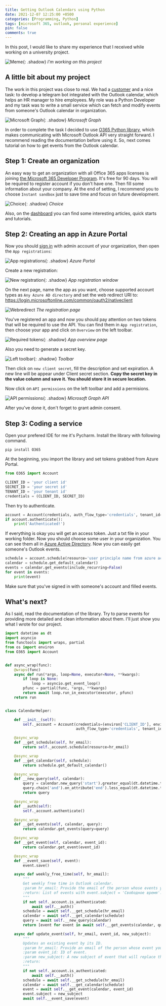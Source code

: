 ```yaml
---
title: Getting Outlook Calendars using Python
date: 2021-12-07 12:25:00 +0500
categories: [Programming, Python]
tags: [microsoft 365, outlook, personal experience]
pin: false
comments: true
---
```


In this post, I would like to share my experience that I received while working on a university project. 

![Meme](/assets/img/meme/working_on_project.jpg){: .shadow}
_I'm working on this project_

## A little bit about my project

The work in this project was close to real. We had a [customer](https://www.parma.ru/) and a nice task: to develop a telegram bot integrated with the Outlook calendar, which helps an HR manager to hire employees.
My role was a Python Developer and my task was to write a small service which can fetch and modify events from someone's Outlook calendar in organization.

![Microsoft Graph](/assets/img/sample/microsoft.png){: .shadow}
_Microsoft Graph_

In order to complete the task I decided to use [O365 Python library](https://github.com/O365/python-o365), which makes communicating with Microsoft Outlook API very straight forward.
I recommend reading the documentation before using it. So, next comes tutorial on how to get events from the Outlook calendar.

## Step 1: Create an organization

An easy way to get an organization with all Office 365 apps licenses is joining [the Microsoft 365 Developer Program](https://developer.microsoft.com/en-us/microsoft-365/dev-program).
It's free for 90 days. You will be required to register account if you don't have one. Then fill some information about your company. 
At the end of setting, I recommend you to choose `Instant sandbox` just to save time and focus on future development.

![Choice](/assets/img/sample/choice.png){: .shadow}
_Choice_

Also, on the [dashboard](https://developer.microsoft.com/en-us/microsoft-365/profile) you can find some interesting articles, quick starts and tutorials.

## Step 2: Creating an app in Azure Portal

Now you should [sign in](https://portal.azure.com) with admin account of your organization, then open the `App registrations`:

![App registrations](/assets/img/sample/app_registrations.png){: .shadow}
_Azure Portal_

Create a new registration:

![New registration](/assets/img/sample/new_registration.png){: .shadow}
_App registration window_

On the next page, name the app as you want, choose supported account types as `Any Azure AD directory` and set the web redirect URI to:
<https://login.microsoftonline.com/common/oauth2/nativeclient>

![Webredirect](/assets/img/sample/webredirect.png)
_The registration page_

You've registered an app and now you should pay attention on two tokens that will be required to use the API. 
You can find them in `App registration`, then choose your app and click on `Overview` on the left toolbar.

![Required tokens](/assets/img/sample/required_tokens.png){: .shadow}
_App overview page_

Also you need to generate a secret key.

![Left toolbar](/assets/img/sample/left_toolbar.png){: .shadow}
_Toolbar_

Then click on `new client secret`, fill the description and set expiration. A new line will be appear under Client secret section.
**Copy the secret key in the value column and save it. You should store it in secure location.**

Now click on `API permissions` on the left toolbar and add a permisions.

![API permissions](/assets/img/sample/api_permissions.png){: .shadow}
_Microsoft Graph API_

After you've done it, don't forget to grant admin consent.

## Step 3: Coding a service

Open your prefered IDE for me it's Pycharm. Install the library with following command.

```console
pip install O365
```

At the beginning, you import the library and set tokens grabbed from Azure Portal.

```python
from O365 import Account

CLIENT_ID = 'your client id'
SECRET_ID = 'your secret id'
TENANT_ID = 'your tenant id'
credentials = (CLIENT_ID, SECRET_ID)
```

Then try to authenticate.

```python
account = Account(credentials, auth_flow_type='credentials', tenant_id=TENANT_ID)
if account.authenticate():
    print('Authenticated!')
```

If everything is okay you will get an access token. Just a txt file in your working folder. Now you should choose some user in your organization. 
You can see them all in [Azure Active Directory](https://portal.azure.com/?l=en.en-us#blade/Microsoft_AAD_IAM/UsersManagementMenuBlade/MsGraphUsers).
Now you can easily get someone's Outlook events.

```python
schedule = account.schedule(resource='user principle name from azure active directory')
calendar = schedule.get_default_calendar()
events = calendar.get_events(include_recurring=False)
for event in events:
    print(event)
```
Make sure that you've signed in with someone's account and filled events.

## What's next? 

As I said, read the documentation of the library. Try to parse events for providing more detailed and clean information about them.
I'll just show you what I wrote for our project.

```python
import datetime as dt
import asyncio
from functools import wraps, partial
from os import environ
from O365 import Account


def async_wrap(func):
    @wraps(func)
    async def run(*args, loop=None, executor=None, **kwargs):
        if loop is None:
            loop = asyncio.get_event_loop()
        pfunc = partial(func, *args, **kwargs)
        return await loop.run_in_executor(executor, pfunc)
    return run


class CalendarHelper:

    def __init__(self):
        self._account = Account(credentials=(environ['CLIENT_ID'], environ['SECRET_ID']),
                                auth_flow_type='credentials', tenant_id=environ['TENANT_ID'])

    @async_wrap
    def __get_schedule(self, hr_email):
        return self._account.schedule(resource=hr_email)

    @async_wrap
    def __get_calendar(self, schedule):
        return schedule.get_default_calendar()

    @async_wrap
    def __new_query(self, calendar):
        query = calendar.new_query('start').greater_equal(dt.datetime.today())
        query.chain('and').on_attribute('end').less_equal(dt.datetime.today() + dt.timedelta(days=8))
        return query

    @async_wrap
    def __auth(self):
        self._account.authenticate()

    @async_wrap
    def __get_events(self, calendar, query):
        return calendar.get_events(query=query)

    @async_wrap
    def __get_event(self, calendar, event_id):
        return calendar.get_event(event_id)

    @async_wrap
    def __event_save(self, event):
        event.save()

    async def weekly_free_time(self, hr_email):
        """
        Get weekly free time in Outlook calendar.
        :param hr_email: Provide the email of the person whose events you want to receive.
        :return: List of events with event.subject = 'Свободное время'.
        """
        if not self._account.is_authenticated:
            await self.__auth()
        schedule = await self.__get_schedule(hr_email)
        calendar = await self.__get_calendar(schedule)
        query = await self.__new_query(calendar)
        return [event for event in await self.__get_events(calendar, query) if event.subject == 'Свободное время']

    async def update_event(self, hr_email, event_id, new_subject):
        """
        Updates an existing event by its ID.
        :param hr_email: Provide an email of the person whose event you want to update.
        :param event_id: ID of event.
        :param new_subject: A new subject of event that will replace the old one.
        :return:
        """
        if not self._account.is_authenticated:
            await self.__auth()
        schedule = await self.__get_schedule(hr_email)
        calendar = await self.__get_calendar(schedule)
        event = await self.__get_event(calendar, event_id)
        event.subject = new_subject
        await self.__event_save(event)
```